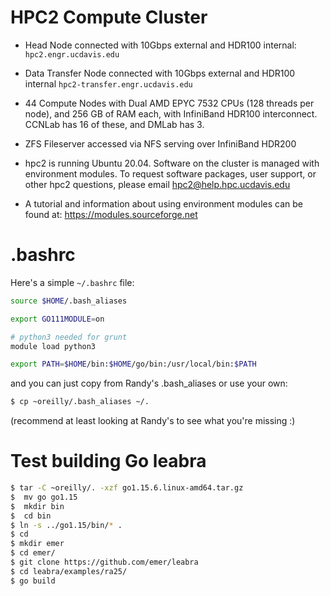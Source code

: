 # HPC2 Compute Cluster

* Head Node connected with 10Gbps external and HDR100 internal: `hpc2.engr.ucdavis.edu`

* Data Transfer Node connected with 10Gbps external and HDR100 internal `hpc2-transfer.engr.ucdavis.edu`

* 44 Compute Nodes with Dual AMD EPYC 7532 CPUs (128 threads per node), and 256 GB of RAM each, with InfiniBand HDR100 interconnect.  CCNLab has 16 of these, and DMLab has 3.

* ZFS Fileserver accessed via NFS serving over InfiniBand HDR200

* hpc2 is running Ubuntu 20.04. Software on the cluster is managed with environment modules. To request software packages, user support, or other hpc2 questions, please email hpc2@help.hpc.ucdavis.edu

* A tutorial and information about using environment modules can be found at: https://modules.sourceforge.net

# .bashrc

Here's a simple `~/.bashrc` file:

```sh
source $HOME/.bash_aliases

export GO111MODULE=on

# python3 needed for grunt
module load python3

export PATH=$HOME/bin:$HOME/go/bin:/usr/local/bin:$PATH
```

and you can just copy from Randy's .bash_aliases or use your own:

```sh
$ cp ~oreilly/.bash_aliases ~/.
```

(recommend at least looking at Randy's to see what you're missing :)

# Test building Go leabra

```sh
$ tar -C ~oreilly/. -xzf go1.15.6.linux-amd64.tar.gz
$  mv go go1.15
$  mkdir bin
$  cd bin
$ ln -s ../go1.15/bin/* .
$ cd
$ mkdir emer
$ cd emer/
$ git clone https://github.com/emer/leabra
$ cd leabra/examples/ra25/
$ go build
```
